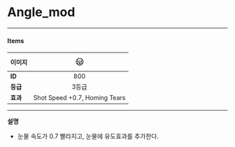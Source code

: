 # Angle_mod
---
#### Items

| **이미지** | ![ollo_head](/resources/gfx/items/collectibles/Ollohead.png) |
|------------|:--------------------------------------------------------------:|
| **ID**     | 800 |
| **등급**   | 3등급 |
| **효과**   | Shot Speed +0.7, Homing Tears |

---

**설명**  
- 눈물 속도가 0.7 빨라지고, 눈물에 유도효과를 추가한다.
